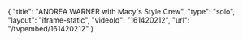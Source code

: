 {
    "title": "ANDREA WARNER with Macy's Style Crew",
    "type": "solo",
    "layout": "iframe-static",
    "videoId": "161420212",
    "url": "\/tvpembed\/161420212"
}